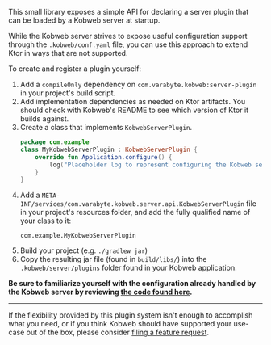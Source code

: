 This small library exposes a simple API for declaring a server plugin that can be loaded by a Kobweb server at startup.

While the Kobweb server strives to expose useful configuration support through the `.kobweb/conf.yaml` file, you can use
this approach to extend Ktor in ways that are not supported.

To create and register a plugin yourself:

1. Add a `compileOnly` dependency on `com.varabyte.kobweb:server-plugin` in your project's build script.
2. Add implementation dependencies as needed on Ktor artifacts. You should check with Kobweb's README to see which
   version of Ktor it builds against.
3. Create a class that implements `KobwebServerPlugin`.
    ```kotlin
    package com.example
    class MyKobwebServerPlugin : KobwebServerPlugin {
        override fun Application.configure() {
            log("Placeholder log to represent configuring the Kobweb server's Ktor Application")
        }
    }
    ```
4. Add a `META-INF/services/com.varabyte.kobweb.server.api.KobwebServerPlugin` file in your project's resources folder,
  and add the fully qualified name of your class to it:
    ```
    com.example.MyKobwebServerPlugin
    ```
5. Build your project (e.g. `./gradlew jar`)
6. Copy the resulting jar file (found in `build/libs/`) into the `.kobweb/server/plugins` folder found in your Kobweb
   application.

**Be sure to familiarize yourself with the configuration already handled by the Kobweb server by reviewing
[the code found here](https://github.com/varabyte/kobweb/tree/main/backend/server/src/main/kotlin/com/varabyte/kobweb/server/plugins).**

---

If the flexibility provided by this plugin system isn't enough to accomplish what you need, or if you think Kobweb
should have supported your use-case out of the box, please consider [filing a feature request](https://github.com/varabyte/kobweb/issues/new?assignees=&labels=enhancement&template=feature_request.md&title=).